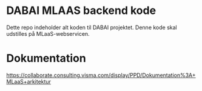 # DABAI MLAAS backend kode
Dette repo indeholder alt koden til DABAI projektet. Denne kode skal udstilles på MLaaS-webservicen. 

# Dokumentation
https://collaborate.consulting.visma.com/display/PPD/Dokumentation%3A+MLaaS+arkitektur
